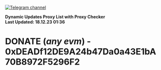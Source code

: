 [![Telegram channel](https://img.shields.io/endpoint?url=https://runkit.io/damiankrawczyk/telegram-badge/branches/master?url=https://t.me/n4z4v0d)](https://t.me/n4z4v0d) 

**Dynamic Updates Proxy List with Proxy Checker**  
**Last Updated: 18.12.23 01:36**

# DONATE (_any evm_) - 0xDEADf12DE9A24b47Da0a43E1bA70B8972F5296F2
